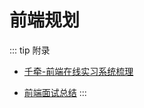 # 前端规划

::: tip 附录
- [千牵-前端在线实习系统梳理](https://shimo.im/docs/JkgdRKjwcjDXwkgd)

- [前端面试总结](https://shimo.im/docs/yDhxDYY8XxC3DJwP)
:::